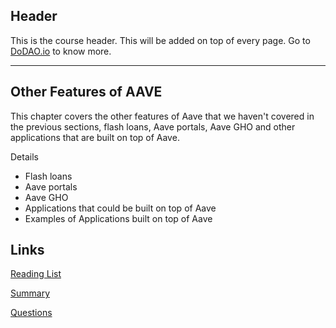 ## Header
This is the course header. This will be added on top of every page. Go to [DoDAO.io](https://www.dodao.io) to know more.

---

## Other Features of AAVE
 
This chapter covers the other features of Aave that we haven't covered in the previous sections, flash loans, Aave portals, Aave GHO and other
applications that are built on top of Aave.

Details
  * Flash loans
  * Aave portals
  * Aave GHO
  * Applications that could be built on top of Aave
  * Examples of Applications built on top of Aave


## Links
[Reading List](./../../generated/readings/aave-other-features.md)

[Summary](./../../generated/summaries/aave-other-features.md)

[Questions](./../../generated/questions/aave-other-features.md)